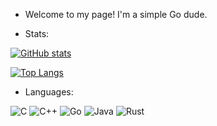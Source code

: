 - Welcome to my page! I'm a simple Go dude. 

- Stats:


[![GitHub stats](https://github-readme-stats.vercel.app/api?username=KSpaceer&show_icons=true&theme=dracula&rank_icon=github)](https://github.com/anuraghazra/github-readme-stats)

[![Top Langs](https://github-readme-stats.vercel.app/api/top-langs/?username=KSpaceer&layout=donut&size_weight=0.5&count_weight=0.5&hide=Makefile,Roff&theme=dracula)](https://github.com/anuraghazra/github-readme-stats)

- Languages:

![C](https://img.shields.io/badge/c-%2300599C.svg?style=for-the-badge&logo=c&logoColor=white)
![C++](https://img.shields.io/badge/c++-%2300599C.svg?style=for-the-badge&logo=c%2B%2B&logoColor=white)
![Go](https://img.shields.io/badge/go-%2300ADD8.svg?style=for-the-badge&logo=go&logoColor=white)
![Java](https://img.shields.io/badge/java-%23ED8B00.svg?style=for-the-badge&logo=openjdk&logoColor=white)
![Rust](https://img.shields.io/badge/rust-%23000000.svg?style=for-the-badge&logo=rust&logoColor=white)
